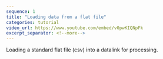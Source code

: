 ```yaml
---
sequence: 1
title: "Loading data from a flat file"
categories: tutorial
video_url: https://www.youtube.com/embed/v0pwKIQNpFk
excerpt_separator: <!--more-->
---
```


Loading a standard flat file (csv) into a datalink for processing.
<!--more-->

